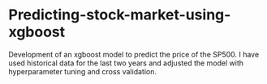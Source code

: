 # Predicting-stock-market-using-xgboost
Development of an xgboost model to predict the price of the SP500. 
I have used historical data for the last two years and adjusted the model with hyperparameter tuning and cross validation.
